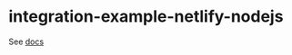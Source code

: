 # integration-example-netlify-nodejs

See [docs](https://www.dotenv.org/docs/integrations/heroku-nodejs)
